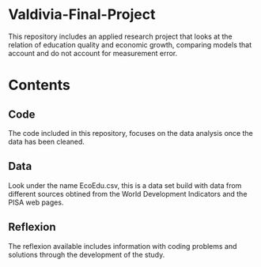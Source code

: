 # Valdivia-Final-Project
This repository includes an applied research project that looks at the relation of education quality and economic growth, comparing models that account and do not account for measurement error.

# Contents

## Code
The code included in this repository, focuses on the data analysis once the data has been cleaned. 

## Data
Look under the name EcoEdu.csv, this is a data set build with data from different sources obtined from the World Development Indicators and the PISA web pages. 

## Reflexion
The reflexion available includes information with coding problems and solutions through the development of the study. 

